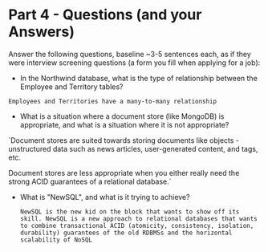 
# Part 4 - Questions (and your Answers)

Answer the following questions, baseline ~3-5 sentences each, as if they were interview screening questions (a form you fill when applying for a job):

- In the Northwind database, what is the type of relationship between the Employee and Territory tables?

`Employees and Territories have a many-to-many relationship`

- What is a situation where a document store (like MongoDB) is appropriate, and what is a situation where it is not appropriate?

`Document stores are suited towards storing documents like objects - unstructured data such as news articles, user-generated content, and tags, etc.

Document stores are less appropriate when you either really need the strong ACID guarantees of a relational database.`

- What is "NewSQL", and what is it trying to achieve?

  `NewSQL is the new kid on the block that wants to show off its
   skill. NewSQL is a new approach to relational databases that wants to combine transactional ACID (atomicity, consistency, isolation, durability) guarantees of the old RDBMSs and the horizontal scalability of NoSQL`
